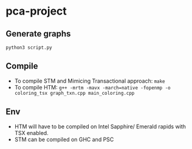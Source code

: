 # pca-project

## Generate graphs
`python3 script.py`

## Compile
- To compile STM and Mimicing Transactional approach: `make`
- To compile HTM:  `g++ -mrtm -mavx -march=native -fopenmp -o coloring_tsx graph_txn.cpp main_coloring.cpp`

## Env
- HTM will have to be compiled on Intel Sapphire/ Emerald rapids with TSX enabled.
- STM can be compiled on GHC and PSC